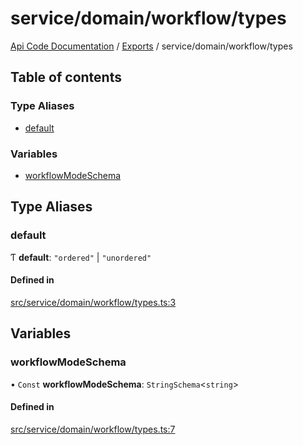 # service/domain/workflow/types
 
[Api Code Documentation](../README.md) / [Exports](../modules.md) / service/domain/workflow/types

## Table of contents

### Type Aliases

- [default](service_domain_workflow_types.md#default)

### Variables

- [workflowModeSchema](service_domain_workflow_types.md#workflowmodeschema)

## Type Aliases

### default

Ƭ **default**: ``"ordered"`` \| ``"unordered"``

#### Defined in

[src/service/domain/workflow/types.ts:3](https://github.com/openkfw/TruBudget/blob/2e83742/api/src/service/domain/workflow/types.ts#L3)

## Variables

### workflowModeSchema

• `Const` **workflowModeSchema**: `StringSchema`\<`string`\>

#### Defined in

[src/service/domain/workflow/types.ts:7](https://github.com/openkfw/TruBudget/blob/2e83742/api/src/service/domain/workflow/types.ts#L7)
